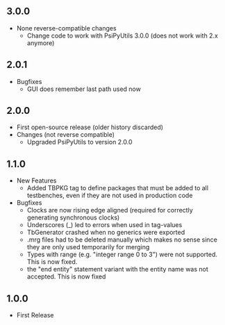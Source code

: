 ## 3.0.0

* None reverse-compatible changes
  * Change code to work with PsiPyUtils 3.0.0 (does not work with 2.x anymore)

## 2.0.1

* Bugfixes
  * GUI does remember last path used now

## 2.0.0

* First open-source release (older history discarded)
* Changes (not reverse compatible)
  * Upgraded PsiPyUtils to version 2.0.0

## 1.1.0

* New Features
  * Added TBPKG tag to define packages that must be added to all testbenches, even if they are not used in production code
* Bugfixes
  * Clocks are now rising edge aligned (required for correctly generating synchronous clocks)
  * Underscores (\_) led to errors when used in tag-values
  * TbGenerator crashed when no generics were exported
  * .mrg files had to be deleted manually which makes no sense since they are only used temporarily for merging
  * Types with range (e.g. "integer range 0 to 3") were not supported. This is now fixed.
  * the "end entity" statement variant with the entity name was not accepted. This is now fixed

## 1.0.0 

* First Release
